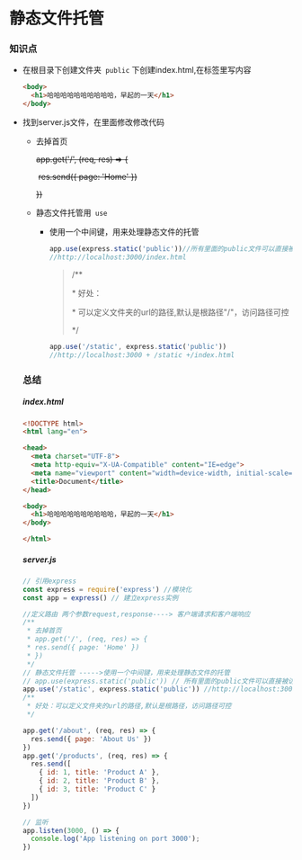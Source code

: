 # 静态文件托管

### 知识点

- 在根目录下创建文件夹` public` 下创建index.html,在<body>标签里写内容

  ```html
  <body>
    <h1>哈哈哈哈哈哈哈哈哈哈，早起的一天</h1>
  </body>
  ```

- 找到server.js文件，在里面修改修改代码

  - 去掉首页

    ~~app.get('/', (req, res) => {~~

    ​	~~res.send({ page: 'Home' })~~

    ~~})~~

  - 静态文件托管用` use`

    - 使用一个中间键，用来处理静态文件的托管

      ```js
      app.use(express.static('public'))//所有里面的public文件可以直接被访问
      //http://localhost:3000/index.html
      ```

      > /**
      >
      > \*  好处：
      >
      > \*  可以定义文件夹的url的路径,默认是根路径"/"，访问路径可控
      >
      > */
      
      ```js
      app.use('/static', express.static('public')) 
      //http://localhost:3000 + /static +/index.html
      ```
  
  ### 总结

  ##### index.html
  
  ```html
  <!DOCTYPE html>
  <html lang="en">
  
  <head>
    <meta charset="UTF-8">
    <meta http-equiv="X-UA-Compatible" content="IE=edge">
    <meta name="viewport" content="width=device-width, initial-scale=1.0">
    <title>Document</title>
  </head>
  
  <body>
    <h1>哈哈哈哈哈哈哈哈哈哈，早起的一天</h1>
  </body>
  
  </html>
  ```
  
  ##### server.js
  
  ```js
  // 引用express
  const express = require('express') //模块化
  const app = express() // 建立express实例
  
  //定义路由 两个参数request,response----> 客户端请求和客户端响应
  /**
   * 去掉首页
   * app.get('/', (req, res) => {
   * res.send({ page: 'Home' })
   * })
   */
  // 静态文件托管 ----->使用一个中间键，用来处理静态文件的托管
  // app.use(express.static('public')) // 所有里面的public文件可以直接被访问，http://localhost:3000/index.html
  app.use('/static', express.static('public')) //http://localhost:3000/static/index.html
  /**
   * 好处：可以定义文件夹的url的路径,默认是根路径，访问路径可控
   */
  
  app.get('/about', (req, res) => {
    res.send({ page: 'About Us' })
  })
  app.get('/products', (req, res) => {
    res.send([
      { id: 1, title: 'Product A' },
      { id: 2, title: 'Product B' },
      { id: 3, title: 'Product C' }
    ])
  })
  
  // 监听
  app.listen(3000, () => {
    console.log('App listening on port 3000');
  })
  ```
  
  


